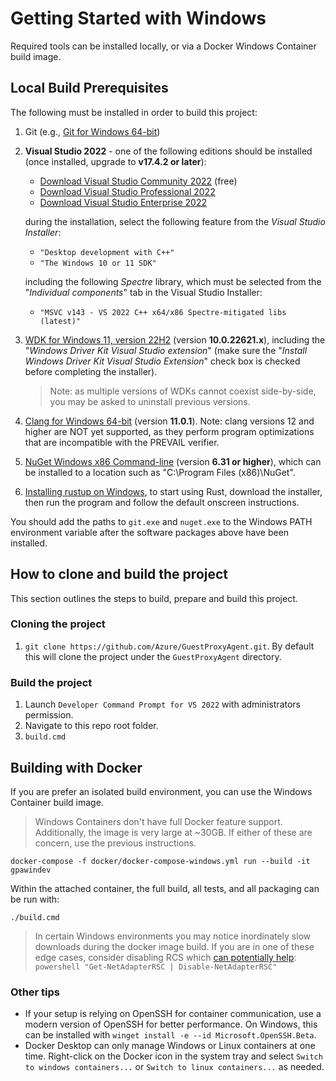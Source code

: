 # Getting Started with Windows

Required tools can be installed locally, or via a Docker Windows Container build image.

## Local Build Prerequisites

The following must be installed in order to build this project:

1. Git (e.g., [Git for Windows 64-bit](https://git-scm.com/download/win))
2. **Visual Studio 2022** - one of the following editions should be installed (once installed, upgrade to **v17.4.2 or later**):

   - [Download Visual Studio Community 2022](https://visualstudio.microsoft.com/thank-you-downloading-visual-studio/?sku=Community&rel=17) (free)
   - [Download Visual Studio Professional 2022](https://visualstudio.microsoft.com/thank-you-downloading-visual-studio/?sku=Professional&rel=17)
   - [Download Visual Studio Enterprise 2022](https://visualstudio.microsoft.com/thank-you-downloading-visual-studio/?sku=Enterprise&rel=17)

   during the installation, select the following feature from the *Visual Studio Installer*:

   - `"Desktop development with C++"`
   - `"The Windows 10 or 11 SDK"`

   including the following *Spectre* library, which must be selected from the "*Individual components*" tab in the Visual Studio Installer:

   - `"MSVC v143 - VS 2022 C++ x64/x86 Spectre-mitigated libs (latest)"`

3. [WDK for Windows 11, version 22H2](https://go.microsoft.com/fwlink/?linkid=2196230) (version **10.0.22621.x**), including the
 "*Windows Driver Kit Visual Studio extension*" (make sure the "*Install Windows Driver Kit Visual Studio Extension*"
  check box is checked before completing the installer).
    >Note: as multiple versions of WDKs cannot coexist side-by-side, you may be asked to uninstall previous versions.

4. [Clang for Windows 64-bit](https://github.com/llvm/llvm-project/releases/download/llvmorg-11.0.1/LLVM-11.0.1-win64.exe) (version **11.0.1**).
 Note: clang versions 12 and higher are NOT yet supported, as they perform program optimizations that are incompatible with the PREVAIL verifier.
5. [NuGet Windows x86 Command-line](https://www.nuget.org/downloads) (version **6.31 or higher**), which can be installed to a location such as "C:\Program Files (x86)\NuGet\".
6. [Installing rustup on Windows](https://www.rust-lang.org/tools/install), to start using Rust, download the installer, then run the program and follow the default onscreen instructions.

You should add the paths to `git.exe` and `nuget.exe` to the Windows PATH environment variable after the software packages
 above have been installed.

## How to clone and build the project

This section outlines the steps to build, prepare and build this project.

### Cloning the project

1. ```git clone https://github.com/Azure/GuestProxyAgent.git```.
By default this will clone the project under the `GuestProxyAgent` directory.

### Build the project

1. Launch `Developer Command Prompt for VS 2022` with administrators permission.
2. Navigate to this repo root folder.
3. ```build.cmd```

## Building with Docker

If you are prefer an isolated build environment, you can use the Windows Container build image.

> Windows Containers don't have full Docker feature support. Additionally, the image is very large at ~30GB.
> If either of these are concern, use the previous instructions.

```shell
docker-compose -f docker/docker-compose-windows.yml run --build -it gpawindev
```

Within the attached container, the full build, all tests, and all packaging can be run with:

```shell
./build.cmd
```

> In certain Windows environments you may notice inordinately slow downloads during
> the docker image build. If you are in one of these edge cases, consider disabling RCS which [can potentially help](https://github.com/microsoft/Windows-Containers/issues/145):
> `powershell "Get-NetAdapterRSC | Disable-NetAdapterRSC"`

### Other tips

- If your setup is relying on OpenSSH for container communication, use a modern version of OpenSSH for better performance.
On Windows, this can be installed with `winget install -e --id Microsoft.OpenSSH.Beta`.
- Docker Desktop can only manage Windows or Linux containers at one time. Right-click on the Docker icon in the system
tray and select `Switch to windows containers...` or `Switch to linux containers...` as needed.
